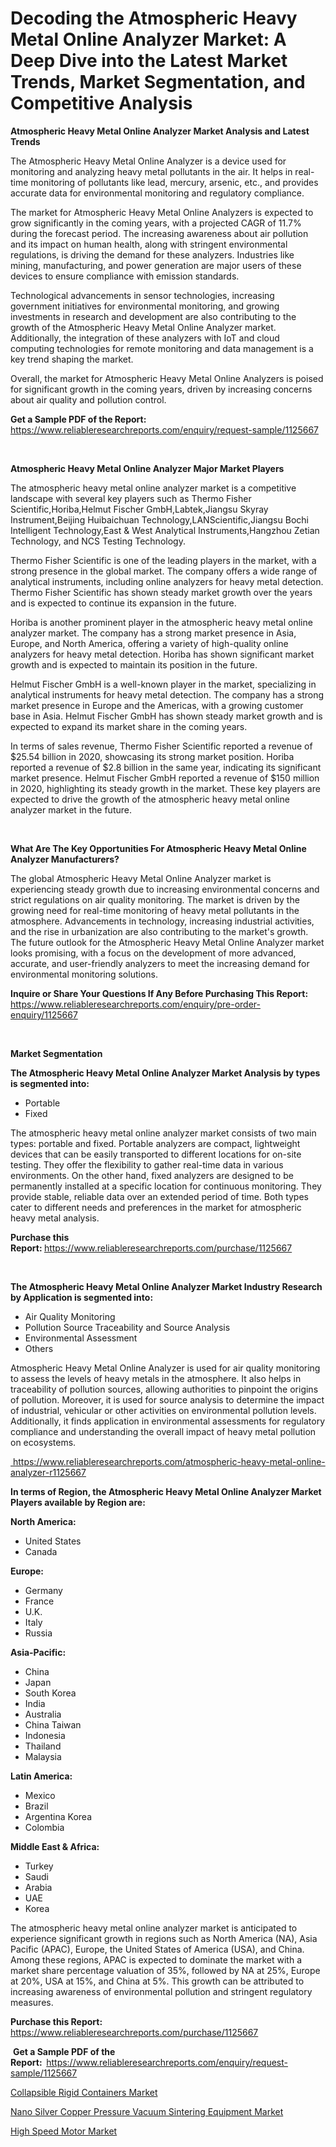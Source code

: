 <p><h1>Decoding the Atmospheric Heavy Metal Online Analyzer Market: A Deep Dive into the Latest Market Trends, Market Segmentation, and Competitive Analysis</h1></p><p><strong>Atmospheric Heavy Metal Online Analyzer Market Analysis and Latest Trends</strong></p>
<p><p>The Atmospheric Heavy Metal Online Analyzer is a device used for monitoring and analyzing heavy metal pollutants in the air. It helps in real-time monitoring of pollutants like lead, mercury, arsenic, etc., and provides accurate data for environmental monitoring and regulatory compliance.</p><p>The market for Atmospheric Heavy Metal Online Analyzers is expected to grow significantly in the coming years, with a projected CAGR of 11.7% during the forecast period. The increasing awareness about air pollution and its impact on human health, along with stringent environmental regulations, is driving the demand for these analyzers. Industries like mining, manufacturing, and power generation are major users of these devices to ensure compliance with emission standards.</p><p>Technological advancements in sensor technologies, increasing government initiatives for environmental monitoring, and growing investments in research and development are also contributing to the growth of the Atmospheric Heavy Metal Online Analyzer market. Additionally, the integration of these analyzers with IoT and cloud computing technologies for remote monitoring and data management is a key trend shaping the market.</p><p>Overall, the market for Atmospheric Heavy Metal Online Analyzers is poised for significant growth in the coming years, driven by increasing concerns about air quality and pollution control.</p></p>
<p><strong>Get a Sample PDF of the Report:&nbsp;</strong> <a href="https://www.reliableresearchreports.com/enquiry/request-sample/1125667">https://www.reliableresearchreports.com/enquiry/request-sample/1125667</a></p>
<p>&nbsp;</p>
<p><strong>Atmospheric Heavy Metal Online Analyzer Major Market Players</strong></p>
<p><p>The atmospheric heavy metal online analyzer market is a competitive landscape with several key players such as Thermo Fisher Scientific,Horiba,Helmut Fischer GmbH,Labtek,Jiangsu Skyray Instrument,Beijing Huibaichuan Technology,LANScientific,Jiangsu Bochi Intelligent Technology,East & West Analytical Instruments,Hangzhou Zetian Technology, and NCS Testing Technology.</p><p>Thermo Fisher Scientific is one of the leading players in the market, with a strong presence in the global market. The company offers a wide range of analytical instruments, including online analyzers for heavy metal detection. Thermo Fisher Scientific has shown steady market growth over the years and is expected to continue its expansion in the future.</p><p>Horiba is another prominent player in the atmospheric heavy metal online analyzer market. The company has a strong market presence in Asia, Europe, and North America, offering a variety of high-quality online analyzers for heavy metal detection. Horiba has shown significant market growth and is expected to maintain its position in the future.</p><p>Helmut Fischer GmbH is a well-known player in the market, specializing in analytical instruments for heavy metal detection. The company has a strong market presence in Europe and the Americas, with a growing customer base in Asia. Helmut Fischer GmbH has shown steady market growth and is expected to expand its market share in the coming years.</p><p>In terms of sales revenue, Thermo Fisher Scientific reported a revenue of $25.54 billion in 2020, showcasing its strong market position. Horiba reported a revenue of $2.8 billion in the same year, indicating its significant market presence. Helmut Fischer GmbH reported a revenue of $150 million in 2020, highlighting its steady growth in the market. These key players are expected to drive the growth of the atmospheric heavy metal online analyzer market in the future.</p></p>
<p>&nbsp;</p>
<p><strong>What Are The Key Opportunities For Atmospheric Heavy Metal Online Analyzer Manufacturers?</strong></p>
<p><p>The global Atmospheric Heavy Metal Online Analyzer market is experiencing steady growth due to increasing environmental concerns and strict regulations on air quality monitoring. The market is driven by the growing need for real-time monitoring of heavy metal pollutants in the atmosphere. Advancements in technology, increasing industrial activities, and the rise in urbanization are also contributing to the market's growth. The future outlook for the Atmospheric Heavy Metal Online Analyzer market looks promising, with a focus on the development of more advanced, accurate, and user-friendly analyzers to meet the increasing demand for environmental monitoring solutions.</p></p>
<p><strong>Inquire or Share Your Questions If Any Before Purchasing This Report:</strong> <a href="https://www.reliableresearchreports.com/enquiry/pre-order-enquiry/1125667">https://www.reliableresearchreports.com/enquiry/pre-order-enquiry/1125667</a></p>
<p>&nbsp;</p>
<p><strong>Market Segmentation</strong></p>
<p><strong>The Atmospheric Heavy Metal Online Analyzer Market Analysis by types is segmented into:</strong></p>
<p><ul><li>Portable</li><li>Fixed</li></ul></p>
<p><p>The atmospheric heavy metal online analyzer market consists of two main types: portable and fixed. Portable analyzers are compact, lightweight devices that can be easily transported to different locations for on-site testing. They offer the flexibility to gather real-time data in various environments. On the other hand, fixed analyzers are designed to be permanently installed at a specific location for continuous monitoring. They provide stable, reliable data over an extended period of time. Both types cater to different needs and preferences in the market for atmospheric heavy metal analysis.</p></p>
<p><strong>Purchase this Report:&nbsp;</strong><a href="https://www.reliableresearchreports.com/purchase/1125667">https://www.reliableresearchreports.com/purchase/1125667</a></p>
<p>&nbsp;</p>
<p><strong>The Atmospheric Heavy Metal Online Analyzer Market Industry Research by Application is segmented into:</strong></p>
<p><ul><li>Air Quality Monitoring</li><li>Pollution Source Traceability and Source Analysis</li><li>Environmental Assessment</li><li>Others</li></ul></p>
<p><p>Atmospheric Heavy Metal Online Analyzer is used for air quality monitoring to assess the levels of heavy metals in the atmosphere. It also helps in traceability of pollution sources, allowing authorities to pinpoint the origins of pollution. Moreover, it is used for source analysis to determine the impact of industrial, vehicular or other activities on environmental pollution levels. Additionally, it finds application in environmental assessments for regulatory compliance and understanding the overall impact of heavy metal pollution on ecosystems.</p></p>
<p><a href="https://www.reliableresearchreports.com/atmospheric-heavy-metal-online-analyzer-r1125667">&nbsp;https://www.reliableresearchreports.com/atmospheric-heavy-metal-online-analyzer-r1125667</a></p>
<p><strong>In terms of Region, the Atmospheric Heavy Metal Online Analyzer Market Players available by Region are:</strong></p>
<p>
    <p> <strong> North America: </strong>
        <ul>
            <li>United States</li>
            <li>Canada</li>
        </ul>
        </p> 
    <p> <strong> Europe: </strong>
        <ul>
            <li>Germany</li>
            <li>France</li>
            <li>U.K.</li>
            <li>Italy</li>
            <li>Russia</li>
        </ul>
        </p> 
    <p> <strong> Asia-Pacific: </strong>
        <ul>
            <li>China</li>
            <li>Japan</li>
            <li>South Korea</li>
            <li>India</li>
            <li>Australia</li>
            <li>China Taiwan</li>
            <li>Indonesia</li>
            <li>Thailand</li>
            <li>Malaysia</li>
        </ul>
        </p> 
    <p> <strong> Latin America: </strong>
        <ul>
            <li>Mexico</li>
            <li>Brazil</li>
            <li>Argentina Korea</li>
            <li>Colombia</li>
        </ul>
        </p> 
    <p> <strong> Middle East & Africa: </strong>
        <ul>
            <li>Turkey</li>
            <li>Saudi</li>
            <li>Arabia</li>
            <li>UAE</li>
            <li>Korea</li>
        </ul>
    </p>
    </p>
<p><p>The atmospheric heavy metal online analyzer market is anticipated to experience significant growth in regions such as North America (NA), Asia Pacific (APAC), Europe, the United States of America (USA), and China. Among these regions, APAC is expected to dominate the market with a market share percentage valuation of 35%, followed by NA at 25%, Europe at 20%, USA at 15%, and China at 5%. This growth can be attributed to increasing awareness of environmental pollution and stringent regulatory measures.</p></p>
<p><strong>Purchase this Report: </strong><a href="https://www.reliableresearchreports.com/purchase/1125667">https://www.reliableresearchreports.com/purchase/1125667</a></p>
<p>&nbsp;<strong>Get a Sample PDF of the Report:&nbsp;&nbsp;</strong><a href="https://www.reliableresearchreports.com/enquiry/request-sample/1125667">https://www.reliableresearchreports.com/enquiry/request-sample/1125667</a></p>
<p><strong></strong></p>
<p><p><a href="https://natural-crush-b99.notion.site/Collapsible-Rigid-Containers-Market-Comprehensive-Assessment-by-Type-Application-and-Geography-108e2b60fd3144c397f8ead05a375e20">Collapsible Rigid Containers Market</a></p><p><a href="https://github.com/FassouRP/Market-Research-Report-List-4/blob/main/nano-silver-copper-pressure-vacuum-sintering-equipment-market.md">Nano Silver Copper Pressure Vacuum Sintering Equipment Market</a></p><p><a href="https://boundless-drawbridge-702.notion.site/High-Speed-Motor-Market-Size-and-Market-Trends-Complete-Industry-Overview-2024-to-2031-64e02b4504e5433d9a80b63c4299378b">High Speed Motor Market</a></p></p>
